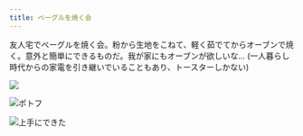 ```yaml
---
title: ベーグルを焼く会
---
```


友人宅でベーグルを焼く会。粉から生地をこねて、軽く茹でてからオーブンで焼く。意外と簡単にできるものだ。我が家にもオーブンが欲しいな... (一人暮らし時代からの家電を引き継いでいることもあり、トースターしかない)

![](https://photos.apkas.net/medium/202312/20231223-172829.webp)

![ポトフ](https://photos.apkas.net/medium/202312/20231223-172841.webp)

![上手にできた](https://photos.apkas.net/medium/202312/20231223-174851.webp)
